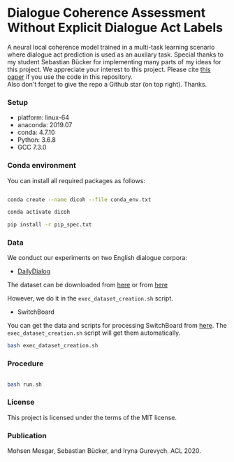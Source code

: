 # Dialogue Coherence Assessment Without Explicit Dialogue Act Labels #

A neural local coherence model trained in a multi-task learning scenario where dialogue act prediction is used as an auxilary task. 
Special thanks to my student Sebastian Bücker for implementing many parts of my ideas for this project. 
We appreciate your interest to this project. 
Please cite [this paper](https://to.appear) if you use the code in this repository.  
Also don't forget to give the repo a Github star (on top right). 
Thanks. 



### Setup ###

* platform: linux-64
* anaconda: 2019.07
* conda: 4.7.10
* Python: 3.6.8
* GCC 7.3.0


### Conda environment ###

You can install all required packages as follows: 
 
```bash

conda create --name dicoh --file conda_env.txt

conda activate dicoh

pip install -r pip_spec.txt

``` 

### Data ###

We conduct our experiments on two English dialogue corpora: 

* [DailyDialog](https://www.aclweb.org/anthology/I17-1099/)

The dataset can be downloaded from [here](https://www.aclweb.org/anthology/I17-1099/) or from [here](http://yanran.li/dailydialog.html)

However, we do it in the ```exec_dataset_creation.sh``` script. 
	
* SwitchBoard

You can get the data and scripts for processing SwitchBoard from [here](https://github.com/cgpotts/swda.git).
The ```exec_dataset_creation.sh``` script will get them automatically. 

```bash
bash exec_dataset_creation.sh
```


### Procedure ###

```bash

bash run.sh

```

### License ###

This project is licensed under the terms of the MIT license.

### Publication ###

Mohsen Mesgar, Sebastian Bücker, and Iryna Gurevych. ACL 2020. 